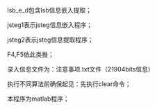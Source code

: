lsb_e_d包含lsb信息嵌入提取；

jsteg1表示jsteg信息嵌入程序；

jsteg2表示jsteg信息提取程序；

F4,F5依此类推；

录入信息文件为：注意事项.txt文件（21904bits信息）

执行不同算法前确保起见：先执行clear命令；

本程序为matlab程序；
